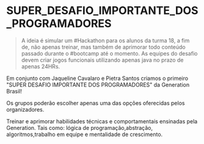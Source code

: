 # SUPER_DESAFIO_IMPORTANTE_DOS_PROGRAMADORES
> A ideia é simular um #Hackathon para os alunos da turma 18, a fim de, não apenas treinar, mas também de aprimorar todo conteúdo passado durante o #bootcamp até o momento.
As equipes do desafio devem criar jogos funcionais utilizando apenas java no prazo de apenas 24HRs.



Em conjunto com Jaqueline Cavalaro e Pietra Santos criamos o primeiro "SUPER DESAFIO IMPORTANTE DOS PROGRAMADORES" da Generation Brasil!



Os grupos poderão escolher apenas uma das opções oferecidas pelos organizadores. 

Treinar e aprimorar habilidades técnicas e comportamentais ensinadas pela Generation. Tais como: lógica de programação,abstração, algoritmos,trabalho em equipe e mentalidade de crescimento.

